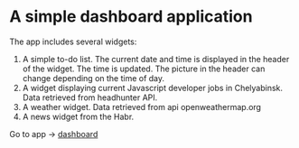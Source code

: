 # A simple dashboard application
The app includes several widgets:
  1. A simple to-do list. The current date and time is displayed in the header of the widget. The time is updated. The picture in the header can change depending on the time of day.
  2. A widget displaying current Javascript developer jobs in Chelyabinsk. Data retrieved from headhunter API.
  3. A weather widget. Data retrieved from api openweathermap.org
  4. A news widget from the Habr. 
  
  Go to app -> [dashboard](https://vox1oot.github.io/dashboard/)

